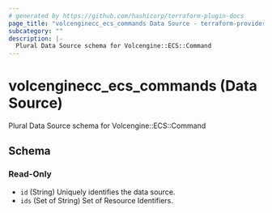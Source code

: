```yaml
---
# generated by https://github.com/hashicorp/terraform-plugin-docs
page_title: "volcenginecc_ecs_commands Data Source - terraform-provider-volcenginecc"
subcategory: ""
description: |-
  Plural Data Source schema for Volcengine::ECS::Command
---
```


# volcenginecc_ecs_commands (Data Source)

Plural Data Source schema for Volcengine::ECS::Command



<!-- schema generated by tfplugindocs -->
## Schema

### Read-Only

- `id` (String) Uniquely identifies the data source.
- `ids` (Set of String) Set of Resource Identifiers.
